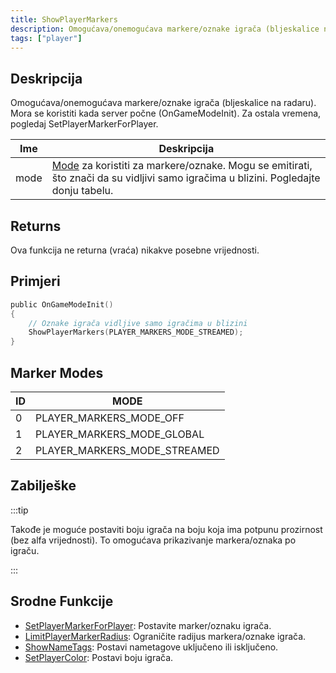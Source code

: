 ```yaml
---
title: ShowPlayerMarkers
description: Omogućava/onemogućava markere/oznake igrača (bljeskalice na radaru).
tags: ["player"]
---
```


## Deskripcija

Omogućava/onemogućava markere/oznake igrača (bljeskalice na radaru). Mora se koristiti kada server počne (OnGameModeInit). Za ostala vremena, pogledaj SetPlayerMarkerForPlayer.

| Ime  | Deskripcija                                                                                                                                         |
| ---- | --------------------------------------------------------------------------------------------------------------------------------------------------- |
| mode | [Mode](#marker-modes) za koristiti za markere/oznake. Mogu se emitirati, što znači da su vidljivi samo igračima u blizini. Pogledajte donju tabelu. |

## Returns

Ova funkcija ne returna (vraća) nikakve posebne vrijednosti.

## Primjeri

```c
public OnGameModeInit()
{
    // Oznake igrača vidljive samo igračima u blizini
    ShowPlayerMarkers(PLAYER_MARKERS_MODE_STREAMED);
}
```

## Marker Modes

| ID  | MODE                         |
| --- | ---------------------------- |
| 0   | PLAYER_MARKERS_MODE_OFF      |
| 1   | PLAYER_MARKERS_MODE_GLOBAL   |
| 2   | PLAYER_MARKERS_MODE_STREAMED |

## Zabilješke

:::tip

Takođe je moguće postaviti boju igrača na boju koja ima potpunu prozirnost (bez alfa vrijednosti). To omogućava prikazivanje markera/oznaka po igraču.

:::

## Srodne Funkcije

- [SetPlayerMarkerForPlayer](SetPlayerMarkerForPlayer): Postavite marker/oznaku igrača.
- [LimitPlayerMarkerRadius](LimitPlayerMarkerRadius): Ograničite radijus markera/oznake igrača.
- [ShowNameTags](ShowNameTags): Postavi nametagove uključeno ili isključeno.
- [SetPlayerColor](SetPlayerColor): Postavi boju igrača.
